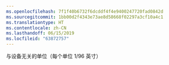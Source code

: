 ```yaml
---
ms.openlocfilehash: 7f1f40b6732f6dcddf4f4e9400247720fad0842d
ms.sourcegitcommit: 1bb00d2f4343e73ae8d58668f02297a3cf10a4c1
ms.translationtype: HT
ms.contentlocale: zh-CN
ms.lasthandoff: 06/15/2019
ms.locfileid: "63872757"
---
```

与设备无关的单位（每个单位 1/96 英寸）